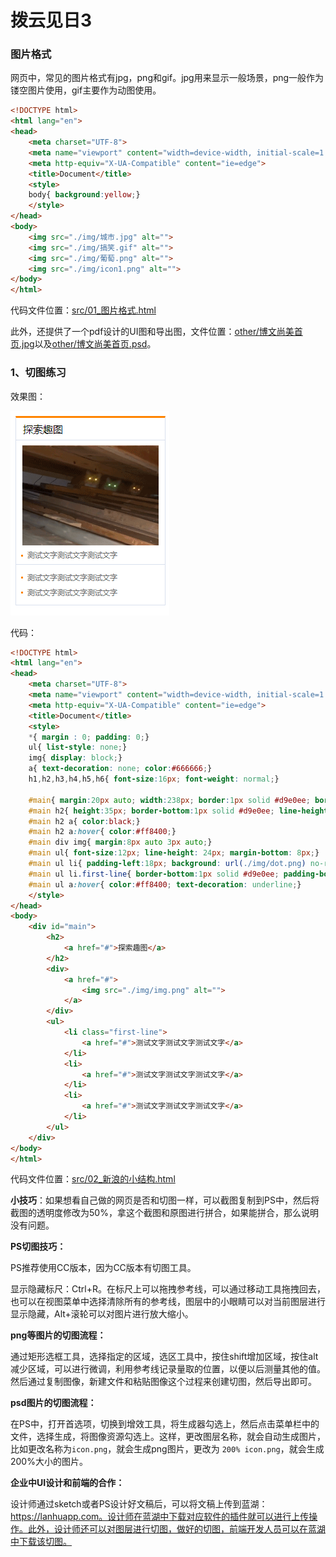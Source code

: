 # 拨云见日3

### 图片格式

网页中，常见的图片格式有jpg，png和gif。jpg用来显示一般场景，png一般作为镂空图片使用，gif主要作为动图使用。

```html
<!DOCTYPE html>
<html lang="en">
<head>
    <meta charset="UTF-8">
    <meta name="viewport" content="width=device-width, initial-scale=1.0">
    <meta http-equiv="X-UA-Compatible" content="ie=edge">
    <title>Document</title>
    <style>
    body{ background:yellow;}
    </style>
</head>
<body>
    <img src="./img/城市.jpg" alt="">
    <img src="./img/搞笑.gif" alt="">
    <img src="./img/葡萄.png" alt="">
    <img src="./img/icon1.png" alt="">
</body>
</html>
```

代码文件位置：[src/01_图片格式.html](./src/01_图片格式.html)

此外，还提供了一个pdf设计的UI图和导出图，文件位置：[other/博文尚美首页.jpg](./other/博文尚美首页.jpg)以及[other/博文尚美首页.psd](./other/博文尚美首页.psd)。

### 1、切图练习

效果图：

![image-20201229093156286](note_image/image-20201229093156286.png)

代码：

```html
<!DOCTYPE html>
<html lang="en">
<head>
    <meta charset="UTF-8">
    <meta name="viewport" content="width=device-width, initial-scale=1.0">
    <meta http-equiv="X-UA-Compatible" content="ie=edge">
    <title>Document</title>
    <style>
    *{ margin : 0; padding: 0;}
    ul{ list-style: none;}
    img{ display: block;}
    a{ text-decoration: none; color:#666666;}
    h1,h2,h3,h4,h5,h6{ font-size:16px; font-weight: normal;}

    #main{ margin:20px auto; width:238px; border:1px solid #d9e0ee; border-top:3px #ff8400 solid;}
    #main h2{ height:35px; border-bottom:1px solid #d9e0ee; line-height: 35px; padding-left:11px;}
    #main h2 a{ color:black;}
    #main h2 a:hover{ color:#ff8400;}
    #main div img{ margin:8px auto 3px auto;}
    #main ul{ font-size:12px; line-height: 24px; margin-bottom: 8px;}
    #main ul li{ padding-left:18px; background: url(./img/dot.png) no-repeat 8px center;}
    #main ul li.first-line{ border-bottom:1px solid #d9e0ee; padding-bottom:3px; margin-bottom:8px;}
    #main ul a:hover{ color:#ff8400; text-decoration: underline;}
    </style>
</head>
<body>
    <div id="main">
        <h2>
            <a href="#">探索趣图</a>
        </h2>
        <div>
            <a href="#">
                <img src="./img/img.png" alt="">
            </a>
        </div>
        <ul>
            <li class="first-line">
                <a href="#">测试文字测试文字测试文字</a>
            </li>
            <li>
                <a href="#">测试文字测试文字测试文字</a>
            </li>
            <li>
                <a href="#">测试文字测试文字测试文字</a>
            </li>
        </ul>
    </div>
</body>
</html>
```

代码文件位置：[src/02_新浪的小结构.html](./src/02_新浪的小结构.html)

**小技巧**：如果想看自己做的网页是否和切图一样，可以截图复制到PS中，然后将截图的透明度修改为50%，拿这个截图和原图进行拼合，如果能拼合，那么说明没有问题。

**PS切图技巧：**

PS推荐使用CC版本，因为CC版本有切图工具。

显示隐藏标尺：Ctrl+R。在标尺上可以拖拽参考线，可以通过移动工具拖拽回去，也可以在视图菜单中选择清除所有的参考线，图层中的小眼睛可以对当前图层进行显示隐藏，Alt+滚轮可以对图片进行放大缩小。

**png等图片的切图流程：**

通过矩形选框工具，选择指定的区域，选区工具中，按住shift增加区域，按住alt减少区域，可以进行微调，利用参考线记录量取的位置，以便以后测量其他的值。然后通过复制图像，新建文件和粘贴图像这个过程来创建切图，然后导出即可。

**psd图片的切图流程：**

在PS中，打开首选项，切换到增效工具，将生成器勾选上，然后点击菜单栏中的文件，选择生成，将图像资源勾选上。这样，更改图层名称，就会自动生成图片，比如更改名称为`icon.png`，就会生成png图片，更改为 `200% icon.png`，就会生成200%大小的图片。

**企业中UI设计和前端的合作：**

设计师通过sketch或者PS设计好文稿后，可以将文稿上传到蓝湖：https://lanhuapp.com。设计师在蓝湖中下载对应软件的插件就可以进行上传操作。此外，设计师还可以对图层进行切图，做好的切图，前端开发人员可以在蓝湖中下载该切图。













